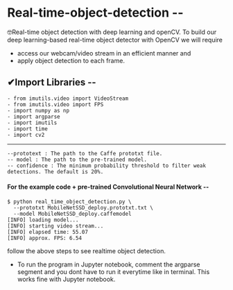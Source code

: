 # Real-time-object-detection -- 
🤓Real-time object detection with deep learning and openCV. To build our deep learning-based real-time object detector with OpenCV we will require

  - access our webcam/video stream in an efficient manner and
  - apply object detection to each frame.
  
## ✔Import Libraries --
    - from imutils.video import VideoStream
    - from imutils.video import FPS
    - import numpy as np
    - import argparse
    - import imutils
    - import time
    - import cv2
____________________________________________________________________________________________________________________________

    --prototext : The path to the Caffe prototxt file.
    -- model : The path to the pre-trained model.
    -- confidence : The minimum probability threshold to filter weak detections. The default is 20%.
    
    
#### For the example code + pre-trained Convolutional Neural Network --

    $ python real_time_object_detection.py \
      --prototxt MobileNetSSD_deploy.prototxt.txt \
      --model MobileNetSSD_deploy.caffemodel
    [INFO] loading model...
    [INFO] starting video stream...
    [INFO] elapsed time: 55.07
    [INFO] approx. FPS: 6.54
follow the above steps to see realtime object detection.
- To run the program  in Jupyter notebook, comment the argparse segment and you dont have to run it everytime like in terminal. This works fine with Jupyter notebook.
